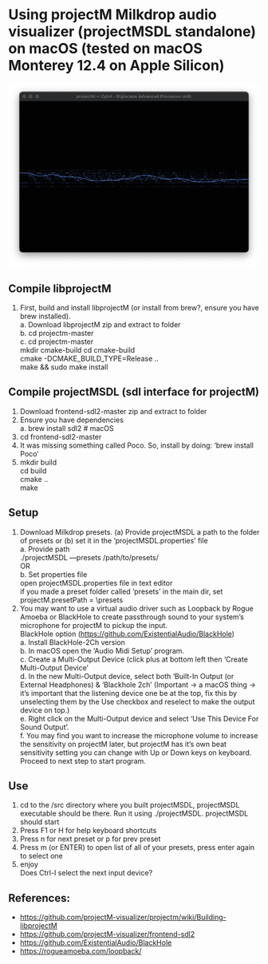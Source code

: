 # Using projectM Milkdrop audio visualizer (projectMSDL standalone) on macOS (tested on macOS Monterey 12.4 on Apple Silicon)

![projectMSDL](projectMSDL.jpeg)

## Compile libprojectM
1. First, build and install libprojectM  (or install from brew?, ensure you have brew installed).   
   a. Download libprojectM zip and extract to folder   
   b. cd projectm-master   
	 c. cd projectm-master   
	    mkdir cmake-build
	    cd cmake-build   
	    cmake -DCMAKE_BUILD_TYPE=Release ..   
	    make && sudo make install   

## Compile projectMSDL (sdl interface for projectM)
1. Download frontend-sdl2-master zip and extract to folder
2. Ensure you have dependencies   
   a. brew install sdl2 # macOS 
3. cd frontend-sdl2-master
4. It was missing something called Poco. So, install by doing: ‘brew install Poco’
5. mkdir build   
    cd build   
    cmake ..   
    make   

## Setup
1. Download Milkdrop presets. (a) Provide projectMSDL a path to the folder of presets or  (b) set it in the ‘projectMSDL.properties’ file   
   a. Provide path   
	   ./projectMSDL —presets /path/to/presets/   
	    OR   
	b. Set properties file   
	    open projectMSDL.properties file in text editor   
	    if you made a preset folder called ‘presets’ in the main dir, set projectM.presetPath = \presets   
2. You may want to use a virtual audio driver such as Loopback by Rogue Amoeba or BlackHole to create passthrough sound to your system’s microphone for projectM to pickup the input.   
   BlackHole option (https://github.com/ExistentialAudio/BlackHole)   
   a. Install BlackHole-2Ch version   
   b. In macOS open the ‘Audio Midi Setup’ program.   
   c. Create a Multi-Output Device (click plus at bottom left then ‘Create Multi-Output Device’   
   d. In the new Multi-Output device, select both ‘Built-In Output (or External Headphones) & ‘Blackhole 	2ch’  (Important -> a macOS thing -> it’s important that the listening device one be at the top, fix this by unselecting them by the Use checkbox and reselect to make the output device on top.)   
   e. Right click on the Multi-Output device and select ‘Use This Device For Sound Output’.   
   f. You may find you want to increase the microphone volume to increase the sensitivity on projectM later, but projectM has it’s own beat sensitivity setting you can change with Up or Down keys on keyboard. Proceed to next step to start program.  

## Use
1. cd to the /src directory where you built projectMSDL,  projectMSDL executable should be there. Run it using ./projectMSDL.      projectMSDL should start
2. Press F1 or H for help keyboard shortcuts
3. Press n for next preset or p for prev preset
4. Press m (or ENTER) to open list of all of your presets, press enter again to select one
5. enjoy   
Does Ctrl-I select the next input device?

## References:
* https://github.com/projectM-visualizer/projectm/wiki/Building-libprojectM
* https://github.com/projectM-visualizer/frontend-sdl2
* https://github.com/ExistentialAudio/BlackHole
* https://rogueamoeba.com/loopback/
